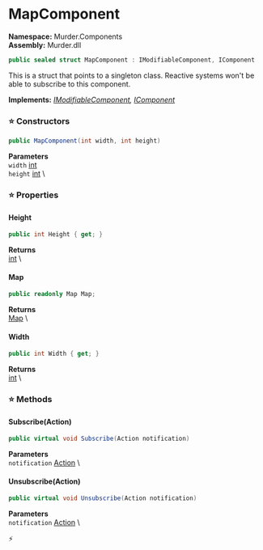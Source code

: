 # MapComponent

**Namespace:** Murder.Components \
**Assembly:** Murder.dll

```csharp
public sealed struct MapComponent : IModifiableComponent, IComponent
```

This is a struct that points to a singleton class.
            Reactive systems won't be able to subscribe to this component.

**Implements:** _[IModifiableComponent](../../Bang/Components/IModifiableComponent.html), [IComponent](../../Bang/Components/IComponent.html)_

### ⭐ Constructors
```csharp
public MapComponent(int width, int height)
```

**Parameters** \
`width` [int](https://learn.microsoft.com/en-us/dotnet/api/System.Int32?view=net-7.0) \
`height` [int](https://learn.microsoft.com/en-us/dotnet/api/System.Int32?view=net-7.0) \

### ⭐ Properties
#### Height
```csharp
public int Height { get; }
```

**Returns** \
[int](https://learn.microsoft.com/en-us/dotnet/api/System.Int32?view=net-7.0) \
#### Map
```csharp
public readonly Map Map;
```

**Returns** \
[Map](../../Murder/Core/Map.html) \
#### Width
```csharp
public int Width { get; }
```

**Returns** \
[int](https://learn.microsoft.com/en-us/dotnet/api/System.Int32?view=net-7.0) \
### ⭐ Methods
#### Subscribe(Action)
```csharp
public virtual void Subscribe(Action notification)
```

**Parameters** \
`notification` [Action](https://learn.microsoft.com/en-us/dotnet/api/System.Action?view=net-7.0) \

#### Unsubscribe(Action)
```csharp
public virtual void Unsubscribe(Action notification)
```

**Parameters** \
`notification` [Action](https://learn.microsoft.com/en-us/dotnet/api/System.Action?view=net-7.0) \



⚡